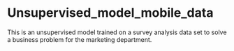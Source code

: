 # Unsupervised_model_mobile_data
This is an unsupervised model trained on a survey analysis data set to solve a business problem for the marketing department.
